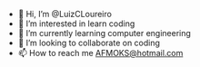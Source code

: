 - 👋 Hi, I’m @LuizCLoureiro
- 👀 I’m interested in learn coding
- 🌱 I’m currently learning computer engineering
- 💞️ I’m looking to collaborate on coding 
- 📫 How to reach me AFMOKS@hotmail.com

<!---
LuizCLoureiro/LuizCLoureiro is a ✨ special ✨ repository because its `README.md` (this file) appears on your GitHub profile.
You can click the Preview link to take a look at your changes.
--->
